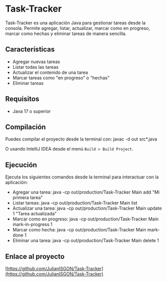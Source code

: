 # Task-Tracker

Task-Tracker es una aplicación Java para gestionar tareas desde la consola. Permite agregar, listar, actualizar, marcar como en progreso, marcar como hechas y eliminar tareas de manera sencilla.

## Características

- Agregar nuevas tareas
- Listar todas las tareas
- Actualizar el contenido de una tarea
- Marcar tareas como "en progreso" o "hechas"
- Eliminar tareas

## Requisitos

- Java 17 o superior

## Compilación

Puedes compilar el proyecto desde la terminal con: javac -d out src*.java

O usando IntelliJ IDEA desde el menú `Build > Build Project`.

## Ejecución

Ejecuta los siguientes comandos desde la terminal para interactuar con la aplicación:

- Agregar una tarea: java -cp out/production/Task-Tracker Main add "Mi primera tarea"
- Listar tareas: java -cp out/production/Task-Tracker Main list
- Actualizar una tarea: java -cp out/production/Task-Tracker Main update 1 "Tarea actualizada"
- Marcar como en progreso: java -cp out/production/Task-Tracker Main mark-in-progress 1
- Marcar como hecha: java -cp out/production/Task-Tracker Main mark-done 1
- Eliminar una tarea: java -cp out/production/Task-Tracker Main delete 1

## Enlace al proyecto

[https://github.com/JulianISGON/Task-Tracker](https://github.com/JulianISGON/Task-Tracker)